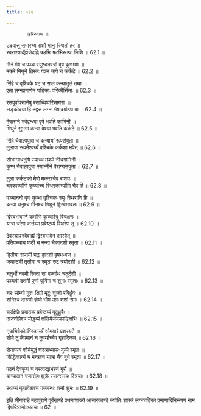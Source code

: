 ```yaml
---
title: ०६२

---
```

           ॥हरिरुवाच ॥  
उदयात्तु समारभ्य राशौ भानुः स्थितो हर ॥  
स्वराश्याद्यैर्व्रजेदह्नि षडभिः षटभिस्तथा निशि ॥ 62.1 ॥  
  
मीने मेषे च पञ्च स्युश्चतस्त्रो वृष कुम्भयोः ॥  
मकरे मिथुने तिस्त्रः पञ्च चापे च कर्कटे ॥ 62.2 ॥  
  
सिंहे च वृश्चिके षट् च सप्त कन्यातुले तथा ॥  
एता लग्नप्रमाणेन घटिकाः परिकीर्त्तिताः ॥ 62.3 ॥  
  
रसपूर्वावसानेषु रसाब्धिष्वरिसागराः ॥  
लङ्कोदया हि तद्वत्त लग्ना मेषादयोऽथ वा ॥ 62.4 ॥  
  
मेषलग्ने भवेद्वन्ध्या वृषे भवति कामिनी ॥  
मिथुने सुभगा कन्या वेश्या भवति कर्कटे ॥ 62.5 ॥  
  
सिंहे चैवाल्पपुत्रा च कन्यायां रूपसंयुता ॥  
तुलायां रूपमैश्वर्य्यं वश्चिके कर्कशा भवेत् ॥ 62.6 ॥  
  
सौभाग्यधनुषि स्याच्च मकरे नीचगामिनी ॥  
कुम्भ चैवाल्पपुत्रा स्यान्मीने वैराग्यसंयुता ॥ 62.7 ॥  
  
तुला कर्कटको मेषो मकरश्चैव राशयः ॥  
चरकार्य्याणि कुर्य्याच्च स्थिरकार्य्याणि चैव हि ॥ 62.8 ॥  
  
पञ्चाननो वृषः कुम्भा वृश्चिकः स्युः स्थिराणि हि ॥  
कन्या धनुश्च मीनश्च मिथुनं द्विस्वभावतः ॥ 62.9 ॥  
  
द्विस्वभावानि कर्माणि कुर्य्यादेषु विचक्षणः ॥  
यात्रा चरेण कर्त्तव्या प्रवेष्टव्यं स्थिरेण तु ॥ 62.10 ॥  
  
देवस्थापनवैवाह्यं द्विस्वभावेन कारयेत् ॥  
प्रतिपच्चाथ षष्ठी च नन्दा चैकादशी स्मृता ॥ 62.11 ॥  
  
द्वितीया सप्तमी भद्रा द्वादशी वृषभध्वज ॥  
जयाष्टमी तृतीया च स्मृता रुद्र त्रयोदशी ॥ 62.12 ॥  
  
चतुर्थो नवमी रिक्ता सा वर्ज्याथ चतुर्दशी ॥  
पञ्चमी दशमी पूर्णा पूर्णिमा च शुभाः स्मृताः ॥ 62.13 ॥  
  
चरः सौम्यो गुरुः क्षिप्रो मृदुः शुक्रो रविर्ध्रुवः ॥  
शनिश्च दारुणो ज्ञेयो भौम उग्रः शशी समः ॥ 62.14 ॥  
  
चरक्षिप्रैः प्रयातव्यं प्रवेष्टव्यं मृद्रुध्रुवैः ॥  
दारुणोग्रैश्च योद्धव्यं क्षत्त्रियैर्जयकाङ्क्षिभिः ॥ 62.15 ॥  
  
नृपाभिषेकोऽग्निकार्य्यं सोमवारे प्रशस्यते ॥  
सोमे तु लेपमानं च कुर्य्याच्चैव गृहादिकम् ॥ 62.16 ॥  
  
सैनापत्यं शौर्ययुद्धं शस्त्राभ्यासः कुजे स्मृतः ॥  
सिद्धिकार्य्यं च मन्त्रश्च यात्रा चैव बुधे स्मृता ॥ 62.17 ॥  
  
पठनं देवपूजा च वस्त्राद्याभरणं गुरौ ॥  
कन्यादानं गजारोहः शुक्रे स्यात्समयः स्त्रियाः ॥ 62.18 ॥  
  
स्थाप्यं गृहप्रवेशश्च गजबन्धः शनौ शुभः ॥ 62.19 ॥  
  
इति श्रीगारुडे महापुराणे पूर्वखण्डे प्रथमांशाख्ये आचारकाण्डे ज्योतिः शास्त्रे लग्नघटिका प्रमाणादिनिरूपणं नाम द्विषष्टितमोऽध्यायः ॥ 62 ॥
